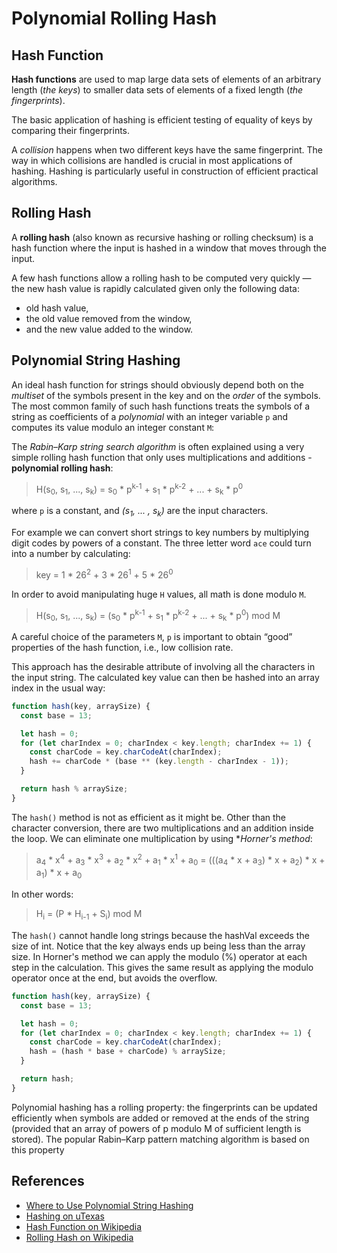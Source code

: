# Polynomial Rolling Hash

## Hash Function

**Hash functions** are used to map large data sets of elements of an arbitrary 
length (*the keys*) to smaller data sets of elements of a fixed length
(*the fingerprints*).

The basic application of hashing is efficient testing of equality of keys by
comparing their fingerprints.

A *collision* happens when two different keys have the same fingerprint. The way 
in which collisions are handled is crucial in most applications of hashing. 
Hashing is particularly useful in construction of efficient practical algorithms.

## Rolling Hash

A **rolling hash** (also known as recursive hashing or rolling checksum) is a hash
function where the input is hashed in a window that moves through the input.

A few hash functions allow a rolling hash to be computed very quickly — the new 
hash value is rapidly calculated given only the following data:

- old hash value,
- the old value removed from the window,
- and the new value added to the window.

## Polynomial String Hashing

An ideal hash function for strings should obviously depend both on the *multiset* of
the symbols present in the key and on the *order* of the symbols. The most common 
family of such hash functions treats the symbols of a string as coefficients of 
a *polynomial* with an integer variable `p` and computes its value modulo an 
integer constant `M`:

The *Rabin–Karp string search algorithm* is often explained using a very simple
rolling hash function that only uses multiplications and 
additions - **polynomial rolling hash**:

> H(s<sub>0</sub>, s<sub>1</sub>, ..., s<sub>k</sub>) = s<sub>0</sub> * p<sup>k-1</sup> + s<sub>1</sub> * p<sup>k-2</sup> + ... + s<sub>k</sub> * p<sup>0</sup>

where `p` is a constant, and *(s<sub>1</sub>, ... , s<sub>k</sub>)* are the input
characters.

For example we can convert short strings to key numbers by multiplying digit codes by 
powers of a constant. The three letter word `ace` could turn into a number 
by calculating:

> key = 1 * 26<sup>2</sup> + 3 * 26<sup>1</sup> + 5 * 26<sup>0</sup>

In order to avoid manipulating huge `H` values, all math is done modulo `M`.

> H(s<sub>0</sub>, s<sub>1</sub>, ..., s<sub>k</sub>) = (s<sub>0</sub> * p<sup>k-1</sup> + s<sub>1</sub> * p<sup>k-2</sup> + ... + s<sub>k</sub> * p<sup>0</sup>) mod M

A careful choice of the parameters `M`, `p` is important to obtain “good”
properties of the hash function, i.e., low collision rate.

This approach has the desirable attribute of involving all the characters in the 
input string. The calculated key value can then be hashed into an array index in
the usual way:

```javascript
function hash(key, arraySize) {
  const base = 13;

  let hash = 0;
  for (let charIndex = 0; charIndex < key.length; charIndex += 1) {
    const charCode = key.charCodeAt(charIndex);
    hash += charCode * (base ** (key.length - charIndex - 1));
  }

  return hash % arraySize;
}
```

The `hash()` method is not as efficient as it might be. Other than the 
character conversion, there are two multiplications and an addition inside 
the loop. We can eliminate one multiplication by using **Horner's method*:
 
> a<sub>4</sub> * x<sup>4</sup> + a<sub>3</sub> * x<sup>3</sup> + a<sub>2</sub> * x<sup>2</sup> + a<sub>1</sub> * x<sup>1</sup> + a<sub>0</sub> = (((a<sub>4</sub> * x + a<sub>3</sub>) * x + a<sub>2</sub>) * x + a<sub>1</sub>) * x + a<sub>0</sub>

In other words:

> H<sub>i</sub> = (P * H<sub>i-1</sub> + S<sub>i</sub>) mod M

The `hash()` cannot handle long strings because the hashVal exceeds the size of 
int. Notice that the key always ends up being less than the array size. 
In Horner's method we can apply the modulo (%) operator at each step in the 
calculation. This gives the same result as applying the modulo operator once at 
the end, but avoids the overflow.

```javascript
function hash(key, arraySize) {
  const base = 13;

  let hash = 0;
  for (let charIndex = 0; charIndex < key.length; charIndex += 1) {
    const charCode = key.charCodeAt(charIndex);
    hash = (hash * base + charCode) % arraySize;
  }

  return hash;
}
```

Polynomial hashing has a rolling property: the fingerprints can be updated 
efficiently when symbols are added or removed at the ends of the string
(provided that an array of powers of p modulo M of sufficient length is stored).
The popular Rabin–Karp pattern matching algorithm is based on this property

## References

- [Where to Use Polynomial String Hashing](https://www.mii.lt/olympiads_in_informatics/pdf/INFOL119.pdf)
- [Hashing on uTexas](https://www.cs.utexas.edu/~mitra/csSpring2017/cs313/lectures/hash.html)
- [Hash Function on Wikipedia](https://en.wikipedia.org/wiki/Hash_function)
- [Rolling Hash on Wikipedia](https://en.wikipedia.org/wiki/Rolling_hash)